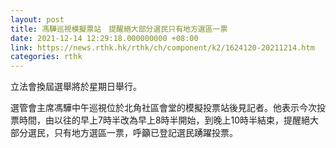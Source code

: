 ```yaml
---
layout: post
title: 馮驊巡視模擬票站　提醒絕大部分選民只有地方選區一票
date: 2021-12-14 12:29:18.000000000 +08:00
link: https://news.rthk.hk/rthk/ch/component/k2/1624120-20211214.htm
categories: rthk
---
```


立法會換屆選舉將於星期日舉行。

選管會主席馮驊中午巡視位於北角社區會堂的模擬投票站後見記者。他表示今次投票時間，由以往的早上7時半改為早上8時半開始，到晚上10時半結束，提醒絕大部分選民，只有地方選區一票，呼籲已登記選民踴躍投票。
